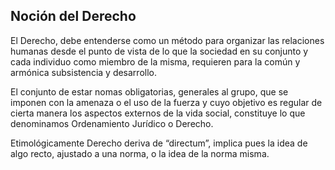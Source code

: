 ## Noción del Derecho

El Derecho, debe entenderse como un método para organizar las relaciones humanas desde el punto de vista de lo que la sociedad en su conjunto y cada individuo como miembro de la misma, requieren para la común y armónica subsistencia y desarrollo.

El conjunto de estar nomas obligatorias, generales al grupo, que se imponen con la amenaza o el uso de la fuerza y cuyo objetivo es regular de cierta manera los aspectos externos de la vida social, constituye lo que denominamos Ordenamiento Jurídico o Derecho.

Etimológicamente Derecho deriva de “directum”, implica pues la idea de algo recto, ajustado a una norma, o la idea de la norma misma.
